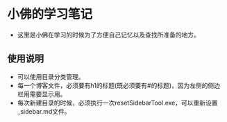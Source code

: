 # 小佛的学习笔记
* 这里是小佛在学习的时候为了方便自己记忆以及查找所准备的地方。

## 使用说明
* 可以使用目录分类管理。
* 每一个博客文件，必须要有h1的标题(既必须要有#的标题)，因为左侧的侧边栏用需要显示用。
* 每次新建目录的时候，必须执行一次resetSidebarTool.exe，可以重新设置_sidebar.md文件。